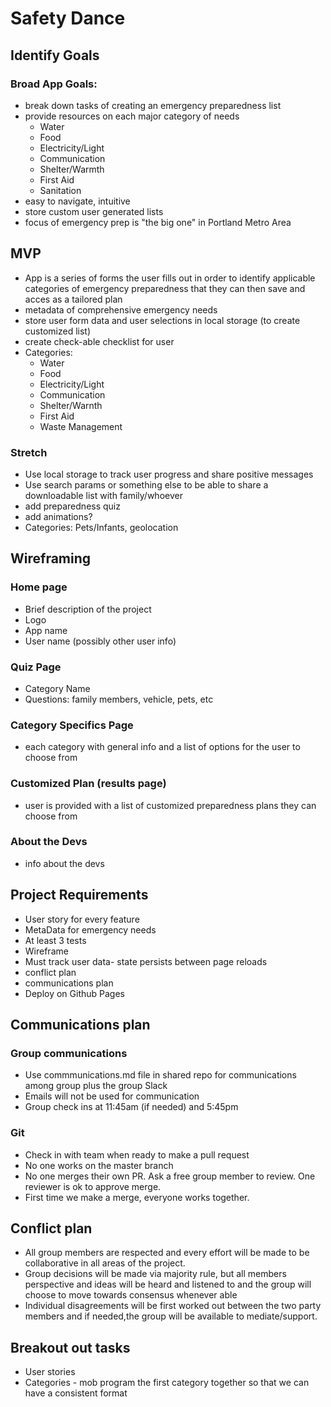 # Safety Dance

## Identify Goals
### Broad App Goals:
* break down tasks of creating an emergency preparedness list
* provide resources on each major category of needs 
    * Water
    * Food
    * Electricity/Light
    * Communication
    * Shelter/Warmth
    * First Aid
    * Sanitation
* easy to navigate, intuitive
* store custom user generated lists
* focus of emergency prep is "the big one" in Portland Metro Area


## MVP
* App is a series of forms the user fills out in order to identify applicable categories of emergency preparedness that they can then save and acces as a tailored plan
* metadata of comprehensive emergency needs
* store user form data and user selections in local storage (to create customized list)
* create check-able checklist for user
* Categories: 
    * Water
    * Food
    * Electricity/Light
    * Communication
    * Shelter/Warnth
    * First Aid
    * Waste Management


### Stretch
* Use local storage to track user progress and share positive messages
* Use search params or something else to be able to share a downloadable list with family/whoever
* add preparedness quiz
* add animations?
* Categories: Pets/Infants, geolocation 


## Wireframing
### Home page
* Brief description of the project
* Logo
* App name
* User name (possibly other user info)

### Quiz Page 
* Category Name 
* Questions: family members, vehicle, pets, etc

### Category Specifics Page 
* each category with general info and a list of options for the user to choose from

### Customized Plan (results page)
* user is provided with a list of customized preparedness plans they can choose from

### About the Devs
* info about the devs

## Project Requirements
* User story for every feature
* MetaData for emergency needs
* At least 3 tests
* Wireframe
* Must track user data- state persists between page reloads
* conflict plan 
* communications plan
* Deploy on Github Pages


## Communications plan

### Group communications
* Use commmunications.md file in shared repo for communications among group plus the group Slack
* Emails will not be used for communication
* Group check ins at 11:45am (if needed) and 5:45pm

### Git
* Check in with team when ready to make a pull request
* No one works on the master branch
* No one merges their own PR. Ask a free group member to review. One reviewer is ok to approve merge. 
* First time we make a merge, everyone works together. 


## Conflict plan
* All group members are respected and every effort will be made to be collaborative in all areas of the project. 
* Group decisions will be made via majority rule, but all members perspective and ideas will be heard and listened to and the group will choose to move towards consensus whenever able
* Individual disagreements will be first worked out between the two party members and if needed,the group will be available to mediate/support.


## Breakout out tasks 
* User stories 
* Categories - mob program the first category together so that we can have a consistent format





